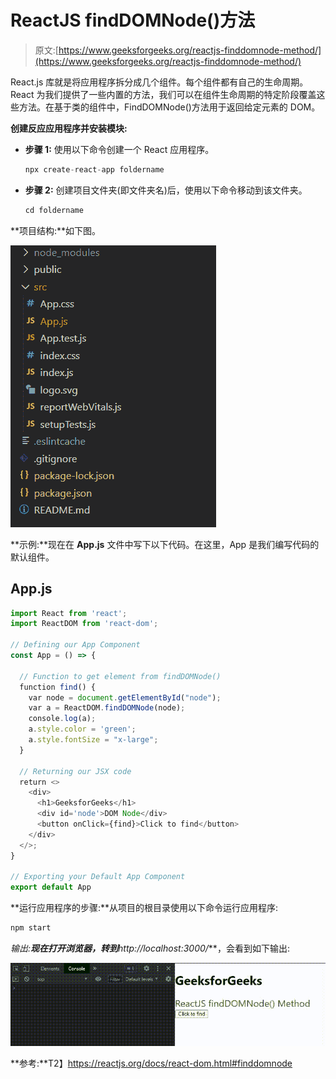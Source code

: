 # ReactJS findDOMNode()方法

> 原文:[https://www.geeksforgeeks.org/reactjs-finddomnode-method/](https://www.geeksforgeeks.org/reactjs-finddomnode-method/)

React.js 库就是将应用程序拆分成几个组件。每个组件都有自己的生命周期。React 为我们提供了一些内置的方法，我们可以在组件生命周期的特定阶段覆盖这些方法。在基于类的组件中，FindDOMNode()方法用于返回给定元素的 DOM。

**创建反应应用程序并安装模块:**

*   **步骤 1:** 使用以下命令创建一个 React 应用程序。

    ```jsx
    npx create-react-app foldername
    ```

*   **步骤 2:** 创建项目文件夹(即文件夹名)后，使用以下命令移动到该文件夹。

    ```jsx
    cd foldername
    ```

**项目结构:**如下图。

![](img/f04ae0d8b722a9fff0bd9bd138b29c23.png)

**示例:**现在在 **App.js** 文件中写下以下代码。在这里，App 是我们编写代码的默认组件。

## App.js

```jsx
import React from 'react';
import ReactDOM from 'react-dom';

// Defining our App Component
const App = () => {

  // Function to get element from findDOMNode()
  function find() {
    var node = document.getElementById("node");
    var a = ReactDOM.findDOMNode(node);
    console.log(a);
    a.style.color = 'green';
    a.style.fontSize = "x-large";
  }

  // Returning our JSX code
  return <>
    <div>
      <h1>GeeksforGeeks</h1>
      <div id='node'>DOM Node</div>
      <button onClick={find}>Click to find</button>
    </div>
  </>;
}

// Exporting your Default App Component
export default App
```

**运行应用程序的步骤:**从项目的根目录使用以下命令运行应用程序:

```jsx
npm start
```

**输出:**现在打开浏览器，转到***http://localhost:3000/***，会看到如下输出:

![](img/bff1ff5996603e49c75fd36c2d1895fb.png)

**参考:**T2】https://reactjs.org/docs/react-dom.html#finddomnode